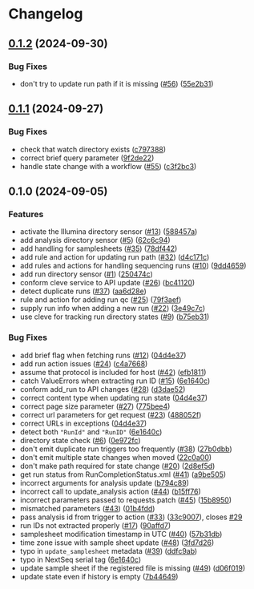 # Changelog

## [0.1.2](https://github.com/gmc-norr/st2-seqdata/compare/v0.1.1...v0.1.2) (2024-09-30)


### Bug Fixes

* don't try to update run path if it is missing ([#56](https://github.com/gmc-norr/st2-seqdata/issues/56)) ([55e2b31](https://github.com/gmc-norr/st2-seqdata/commit/55e2b314ed198668a849224179f8627084382ead))

## [0.1.1](https://github.com/gmc-norr/st2-seqdata/compare/v0.1.0...v0.1.1) (2024-09-27)


### Bug Fixes

* check that watch directory exists ([c797388](https://github.com/gmc-norr/st2-seqdata/commit/c797388c770236e8bd885b3772246f25f36ce369))
* correct brief query parameter ([9f2de22](https://github.com/gmc-norr/st2-seqdata/commit/9f2de22884d46fe7d9607ef445bc8ab8a24cfd1a))
* handle state change with a workflow ([#55](https://github.com/gmc-norr/st2-seqdata/issues/55)) ([c3f2bc3](https://github.com/gmc-norr/st2-seqdata/commit/c3f2bc3e68863703ba716991edd5a0c852f014e8))

## 0.1.0 (2024-09-05)


### Features

* activate the Illumina directory sensor ([#13](https://github.com/gmc-norr/st2-seqdata/issues/13)) ([588457a](https://github.com/gmc-norr/st2-seqdata/commit/588457ac7b310c2167a483c8697a4692b678197f))
* add analysis directory sensor ([#5](https://github.com/gmc-norr/st2-seqdata/issues/5)) ([62c6c94](https://github.com/gmc-norr/st2-seqdata/commit/62c6c94f2b30ae588eba749fef74644b38af7af9))
* add handling for samplesheets ([#35](https://github.com/gmc-norr/st2-seqdata/issues/35)) ([78df442](https://github.com/gmc-norr/st2-seqdata/commit/78df4420f64944746f577f47f49b3a231b3d8332))
* add rule and action for updating run path ([#32](https://github.com/gmc-norr/st2-seqdata/issues/32)) ([d4c171c](https://github.com/gmc-norr/st2-seqdata/commit/d4c171cd8a6076e18e47995e2b5ab8a2554fb55a))
* add rules and actions for handling sequencing runs ([#10](https://github.com/gmc-norr/st2-seqdata/issues/10)) ([9dd4659](https://github.com/gmc-norr/st2-seqdata/commit/9dd46590045439c02635fef19d085e9bf71cd652))
* add run directory sensor ([#1](https://github.com/gmc-norr/st2-seqdata/issues/1)) ([250474c](https://github.com/gmc-norr/st2-seqdata/commit/250474c53c9cd9a31e2f1a60f62cd52fa5cd993a))
* conform cleve service to API update ([#26](https://github.com/gmc-norr/st2-seqdata/issues/26)) ([bc41120](https://github.com/gmc-norr/st2-seqdata/commit/bc4112051b5e1610a7c700e6090c41916e64e0a0))
* detect duplicate runs ([#37](https://github.com/gmc-norr/st2-seqdata/issues/37)) ([aa6d28e](https://github.com/gmc-norr/st2-seqdata/commit/aa6d28ed61a880b0e5c0e6beb930b092b296faeb))
* rule and action for adding run qc ([#25](https://github.com/gmc-norr/st2-seqdata/issues/25)) ([79f3aef](https://github.com/gmc-norr/st2-seqdata/commit/79f3aef71f8b7bfe30ea1c9a01eafb8b6089d576))
* supply run info when adding a new run ([#22](https://github.com/gmc-norr/st2-seqdata/issues/22)) ([3e49c7c](https://github.com/gmc-norr/st2-seqdata/commit/3e49c7cab1cea14cf52b443050ae3e1c02aab8cf))
* use cleve for tracking run directory states ([#9](https://github.com/gmc-norr/st2-seqdata/issues/9)) ([b75eb31](https://github.com/gmc-norr/st2-seqdata/commit/b75eb315d736421868d2cddca63df1b89b85a3b3))


### Bug Fixes

* add brief flag when fetching runs ([#12](https://github.com/gmc-norr/st2-seqdata/issues/12)) ([04d4e37](https://github.com/gmc-norr/st2-seqdata/commit/04d4e370979b8f6ccf183c757243efeeb0326203))
* add run action issues ([#24](https://github.com/gmc-norr/st2-seqdata/issues/24)) ([c4a7668](https://github.com/gmc-norr/st2-seqdata/commit/c4a76688450230acbd4bfdea1b30ed972522f2bd))
* assume that protocol is included for host ([#42](https://github.com/gmc-norr/st2-seqdata/issues/42)) ([efb1811](https://github.com/gmc-norr/st2-seqdata/commit/efb181122b908c63dbaae629350ad1a229fbd6d4))
* catch ValueErrors when extracting run ID ([#15](https://github.com/gmc-norr/st2-seqdata/issues/15)) ([6e1640c](https://github.com/gmc-norr/st2-seqdata/commit/6e1640cfbcfa6df1ef05bd33d117a4adff44e246))
* conform add_run to API changes ([#28](https://github.com/gmc-norr/st2-seqdata/issues/28)) ([d3dae52](https://github.com/gmc-norr/st2-seqdata/commit/d3dae5268481509f2658279a32c139a6f63932b3))
* correct content type when updating run state ([04d4e37](https://github.com/gmc-norr/st2-seqdata/commit/04d4e370979b8f6ccf183c757243efeeb0326203))
* correct page size parameter ([#27](https://github.com/gmc-norr/st2-seqdata/issues/27)) ([775bee4](https://github.com/gmc-norr/st2-seqdata/commit/775bee4b928c39dd421b3dc7ffa1f74f344ba1c4))
* correct url parameters for get request ([#23](https://github.com/gmc-norr/st2-seqdata/issues/23)) ([488052f](https://github.com/gmc-norr/st2-seqdata/commit/488052fdbc54f5fe9c7b6e051fe596075f958e34))
* correct URLs in exceptions ([04d4e37](https://github.com/gmc-norr/st2-seqdata/commit/04d4e370979b8f6ccf183c757243efeeb0326203))
* detect both `"RunId"` and `"RunID"` ([6e1640c](https://github.com/gmc-norr/st2-seqdata/commit/6e1640cfbcfa6df1ef05bd33d117a4adff44e246))
* directory state check ([#6](https://github.com/gmc-norr/st2-seqdata/issues/6)) ([0e972fc](https://github.com/gmc-norr/st2-seqdata/commit/0e972fc727c3b309d75f2facf3eb7310dd4a7835))
* don't emit duplicate run triggers too frequently ([#38](https://github.com/gmc-norr/st2-seqdata/issues/38)) ([27b0dbb](https://github.com/gmc-norr/st2-seqdata/commit/27b0dbbf57d0fb2e458094090616b8bba00836f5))
* don't emit multiple state changes when moved ([22c0a00](https://github.com/gmc-norr/st2-seqdata/commit/22c0a00ac02e3d78d5ac4a7a7f352cb6fac6484b))
* don't make path required for state change ([#20](https://github.com/gmc-norr/st2-seqdata/issues/20)) ([2d8ef5d](https://github.com/gmc-norr/st2-seqdata/commit/2d8ef5d695e0d821fd48a9653cdcf4e4d45b84ce))
* get run status from RunCompletionStatus.xml ([#41](https://github.com/gmc-norr/st2-seqdata/issues/41)) ([a9be505](https://github.com/gmc-norr/st2-seqdata/commit/a9be5051788bcc3d46682c122abb97c798d5d049))
* incorrect arguments for analysis update ([b794c89](https://github.com/gmc-norr/st2-seqdata/commit/b794c89903ddc03e144e2df7669ae3d26e7e5ffe))
* incorrect call to update_analysis action ([#44](https://github.com/gmc-norr/st2-seqdata/issues/44)) ([b15ff76](https://github.com/gmc-norr/st2-seqdata/commit/b15ff7631a6c71fab55aed66bc38a9f0ae38523e))
* incorrect parameters passed to requests.patch ([#45](https://github.com/gmc-norr/st2-seqdata/issues/45)) ([15b8950](https://github.com/gmc-norr/st2-seqdata/commit/15b8950f5e8d0bd0872a2847d26a6239119d9376))
* mismatched parameters ([#43](https://github.com/gmc-norr/st2-seqdata/issues/43)) ([01b4fdd](https://github.com/gmc-norr/st2-seqdata/commit/01b4fdd52e8bd0711753b256f067342572865788))
* pass analysis id from trigger to action ([#33](https://github.com/gmc-norr/st2-seqdata/issues/33)) ([33c9007](https://github.com/gmc-norr/st2-seqdata/commit/33c90072d22a9d943a4a3b935fca7410db95af92)), closes [#29](https://github.com/gmc-norr/st2-seqdata/issues/29)
* run IDs not extracted properly ([#17](https://github.com/gmc-norr/st2-seqdata/issues/17)) ([90affd7](https://github.com/gmc-norr/st2-seqdata/commit/90affd764a4fdee3dd70c7a5f189da3a5f3aa006))
* samplesheet modification timestamp in UTC ([#40](https://github.com/gmc-norr/st2-seqdata/issues/40)) ([57b31db](https://github.com/gmc-norr/st2-seqdata/commit/57b31db2190e8569220e261c1842d6bd95ba6816))
* time zone issue with sample sheet update ([#48](https://github.com/gmc-norr/st2-seqdata/issues/48)) ([3fd7d26](https://github.com/gmc-norr/st2-seqdata/commit/3fd7d261f64931d2ca0661b149b7eec60bc66fe7))
* typo in `update_samplesheet` metadata ([#39](https://github.com/gmc-norr/st2-seqdata/issues/39)) ([ddfc9ab](https://github.com/gmc-norr/st2-seqdata/commit/ddfc9ab46dccbe4e9406c200a181ca3334eeab4d))
* typo in NextSeq serial tag ([6e1640c](https://github.com/gmc-norr/st2-seqdata/commit/6e1640cfbcfa6df1ef05bd33d117a4adff44e246))
* update sample sheet if the registered file is missing ([#49](https://github.com/gmc-norr/st2-seqdata/issues/49)) ([d06f019](https://github.com/gmc-norr/st2-seqdata/commit/d06f01926195c36866dd74db668739a5e1133f57))
* update state even if history is empty ([7b44649](https://github.com/gmc-norr/st2-seqdata/commit/7b446499bf41f74626ed975c80e5d38f95168880))
